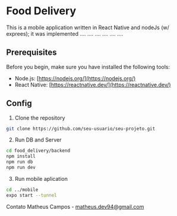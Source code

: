# Food Delivery
This is a mobile application written in React Native and nodeJs (w/ exprees); 
it was implemented ....
....
....
....
....
....

## Prerequisites
Before you begin, make sure you have installed the following tools:

- Node.js: [https://nodejs.org/](https://nodejs.org/)
- React Native: [https://reactnative.dev/](https://reactnative.dev/)

## Config

1. Clone the repository
```bash
git clone https://github.com/seu-usuario/seu-projeto.git
```

2. Run DB and Server
```bash
cd food_delivery/backend
npm install
npm run db
npm run dev
```

3. Run mobile aplication
```bash
cd ../mobile
expo start --tunnel
```
Contato
Matheus Campos - matheus.dev94@gmail.com